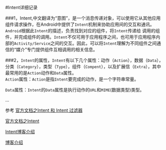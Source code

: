 #Intent详细记录

###1，Intent,中文翻译为“意图”，是一个消息传递对象，可以使用它从其他应用组件请求操作，在Android中提供了`Intent`机制来协助应用间的交互和通讯。`Android`根据此`Intent`的描述，负责找到对应的组件，将`Intent`传递给 调用的组件，并完成组件的调用。`Intent`不仅可用于应用程序之间，也可用于应用程序内部的`Activity/Service`之间的交互。因此，可以将`Intent`理解为不同组件之间通信的“媒介”专门提供组件互相调用的相关信息。

###2，`Intent`的属性，`Intent`有以下几个属性：动作（`Action`），数据（`Data`），分类（`Category`），类型（`Type`），组件（`Compent`），以及扩展信（`Extra`），其中最常用的是`Action`动作和`Data`属性。                     
`Action`属性：`Action`是指`Intent`要完成的动作，是一个字符串常量。

`Data`属性：`Intent`的`Data`属性是执行动作的`URL`和`MIME`(数据类型)类型。

...

参考 
[官方文档之Intent 和 Intent 过滤器](https://developer.android.com/guide/components/intents-filters.html)

[官方文档之Intent](https://developer.android.google.cn/reference/android/content/Intent.html)

[Intent博客介绍](http://blog.csdn.net/yulei_qq/article/details/21233901)

[博客介绍](http://www.cnblogs.com/smyhvae/p/3959204.html)